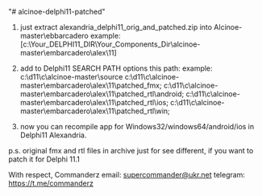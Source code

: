 "# alcinoe-delphi11-patched" 

1) just extract alexandria_delphi11_orig_and_patched.zip into Alcinoe-master\ebbarcadero
  example:
  [c:\Your_DELPHI11_DIR\Your_Components_Dir\alcinoe-master\embarcadero\alex\11\]
  
2) add to Delphi11 SEARCH PATH options this path:
  example:
  c:\d11\c\alcinoe-master\source
  c:\d11\c\alcinoe-master\embarcadero\alex\11\patched_fmx;
  c:\d11\c\alcinoe-master\embarcadero\alex\11\patched_rtl\android;
  c:\d11\c\alcinoe-master\embarcadero\alex\11\patched_rtl\ios;
  c:\d11\c\alcinoe-master\embarcadero\alex\11\patched_rtl\win;
  
3) now you can recompile app for Windows32/windows64/android/ios in Delphi11 Alexandria.
  
p.s. original fmx and rtl files in archive just for see different, if you want to patch it for Delphi 11.1
 
 
With respect,
Commanderz
 email: supercommander@ukr.net
 telegram: https://t.me/commanderz
